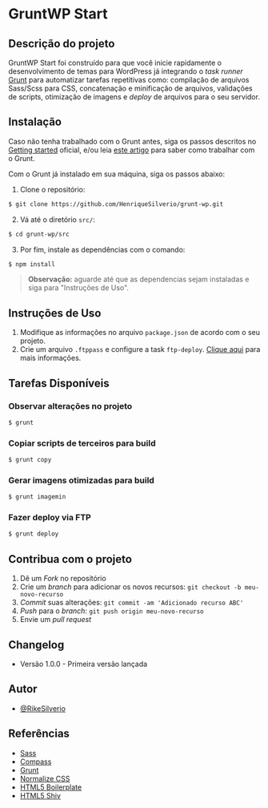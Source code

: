 # GruntWP Start

## Descrição do projeto

GruntWP Start foi construído para que você inicie rapidamente o desenvolvimento de temas para WordPress já integrando o *task runner* [Grunt](http://gruntjs.com/) para automatizar tarefas repetitivas como: compilação de arquivos Sass/Scss para CSS, concatenação e minificação de arquivos, validações de scripts, otimização de imagens e *deploy* de arquivos para o seu servidor.

## Instalação

Caso não tenha trabalhado com o Grunt antes, siga os passos descritos no [Getting started](http://gruntjs.com/getting-started) oficial, e/ou leia [este artigo](http://blog.henriquesilverio.com/javascript-e-jquery/grunt-js-automatize-tarefas-e-otimize-o-seu-workflow/) para saber como trabalhar com o Grunt.

Com o Grunt já instalado em sua máquina, siga os passos abaixo:

1. Clone o repositório:

``` bash
$ git clone https://github.com/HenriqueSilverio/grunt-wp.git
```

2. Vá até o diretório `src/`:

``` bash
$ cd grunt-wp/src
```

3. Por fim, instale as dependências com o comando:

``` bash
$ npm install
```
> **Observação:** aguarde até que as dependencias sejam instaladas e siga para "Instruções de Uso".

## Instruções de Uso

1. Modifique as informações no arquivo `package.json` de acordo com o seu projeto.
2. Crie um arquivo `.ftppass` e configure a task `ftp-deploy`. [Clique aqui](https://github.com/zonak/grunt-ftp-deploy) para mais informações.

## Tarefas Disponíveis

### Observar alterações no projeto

``` bash
$ grunt
```

### Copiar scripts de terceiros para build

``` bash
$ grunt copy
```

### Gerar imagens otimizadas para build

``` bash
$ grunt imagemin
```

### Fazer deploy via FTP

``` bash
$ grunt deploy
```

## Contribua com o projeto

1. Dê um *Fork* no repositório
2. Crie um *branch* para adicionar os novos recursos: `git checkout -b meu-novo-recurso`
3. *Commit* suas alterações: `git commit -am 'Adicionado recurso ABC'`
4. *Push* para o *branch*: `git push origin meu-novo-recurso`
5. Envie um *pull request*


## Changelog

* Versão 1.0.0 - Primeira versão lançada


## Autor

* [@RikeSilverio](http://www.twitter.com/RikeSilverio/)


## Referências

* [Sass](http://sass-lang.com/)
* [Compass](http://compass-style.org/)
* [Grunt](http://gruntjs.com/)
* [Normalize CSS](http://necolas.github.io/normalize.css/)
* [HTML5 Boilerplate](http://html5boilerplate.com/)
* [HTML5 Shiv](https://github.com/aFarkas/html5shiv)
